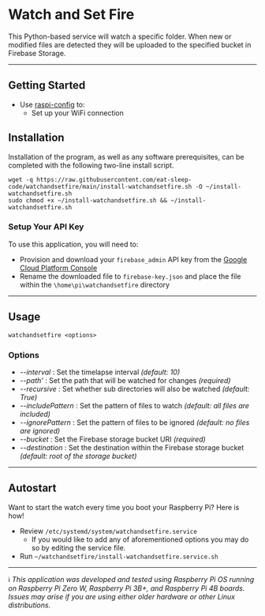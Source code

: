 # Watch and Set Fire
This Python-based service will watch a specific folder.   When new or modified files are detected they will be uploaded to the specified bucket in Firebase Storage.

---
## Getting Started

- Use [raspi-config](https://www.raspberrypi.org/documentation/configuration/raspi-config.md) to:
  - Set up your WiFi connection

## Installation

Installation of the program, as well as any software prerequisites, can be completed with the following two-line install script.

```
wget -q https://raw.githubusercontent.com/eat-sleep-code/watchandsetfire/main/install-watchandsetfire.sh -O ~/install-watchandsetfire.sh
sudo chmod +x ~/install-watchandsetfire.sh && ~/install-watchandsetfire.sh
```

### Setup Your API Key

To use this application, you will need to:
+ Provision and download your `firebase_admin` API key from the [Google Cloud Platform Console](https://console.cloud.google.com/iam-admin/serviceaccounts)
+ Rename the downloaded file to `firebase-key.json` and place the file within the `\home\pi\watchandsetfire` directory

---

## Usage
```
watchandsetfire <options>
```

### Options

+ _--interval_ : Set the timelapse interval    *(default: 10)*
+ _--path'_ : Set the path that will be watched for changes    *(required)*
+ _--recursive_ : Set whether sub directories will also be watched    *(default: True)*
+ _--includePattern_ : Set the pattern of files to watch    *(default: all files are included)*
+ _--ignorePattern_ : Set the pattern of files to be ignored    *(default: no files are ignored)*
+ _--bucket_ : Set the Firebase storage bucket URI    *(required)*
+ _--destination_ : Set the destination within the Firebase storage bucket     *(default: root of the storage bucket)*


---

## Autostart
Want to start the watch every time you boot your Raspberry Pi?  Here is how!

* Review `/etc/systemd/system/watchandsetfire.service`
   * If you would like to add any of aforementioned options you may do so by editing the service file.
* Run `~/watchandsetfire/install-watchandsetfire.service.sh`

---

:information_source: *This application was developed and tested using Raspberry Pi OS running on Raspberry Pi Zero W, Raspberry Pi 3B+, and Raspberry Pi 4B boards.   Issues may arise if you are using either older hardware or other Linux distributions.*
